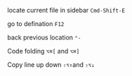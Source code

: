 locate current file in sidebar `Cmd-Shift-E`  

go to defination `F12`  

back previous location `⌃-`

Code folding `⌥⌘[` and `⌥⌘]`  

Copy line up down `⇧⌥↑`and `⇧⌥↓`
